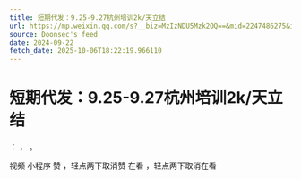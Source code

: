 ```yaml
---
title: 短期代发：9.25-9.27杭州培训2k/天立结
url: https://mp.weixin.qq.com/s?__biz=MzIzNDU5Mzk2OQ==&mid=2247486275&idx=1&sn=59694b96b2a522e4f569deca22437e26
source: Doonsec's feed
date: 2024-09-22
fetch_date: 2025-10-06T18:22:19.966110
---
```


# 短期代发：9.25-9.27杭州培训2k/天立结

：
，
。

视频
小程序
赞
，轻点两下取消赞
在看
，轻点两下取消在看